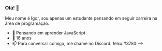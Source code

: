 ### Olá! 👋

Meu nome é Igor, sou apenas um estudante pensando em seguir carreira na área de programação.

- 📖  Pensando em aprender JavaScript
- 🌱  16 anos
- 📫  Para conversar comigo, me chame no Discord: felxx.#3780
-->
